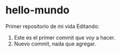 # hello-mundo
Primer repositorio de mi vida
Editando:
1. Este es el primer commit que voy a hacer.
2. Nuevo commit, nada que agregar.
